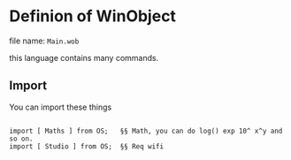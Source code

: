 # Definion of WinObject

file name: `Main.wob`

this language contains many commands.

## Import

You can import these things

```wob

import [ Maths ] from OS;   §§ Math, you can do log() exp 10^ x^y and so on.
import [ Studio ] from OS;  §§ Req wifi
```
